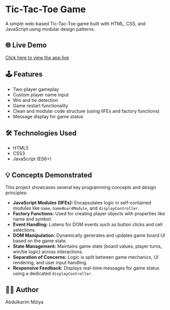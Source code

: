 # Tic-Tac-Toe Game

A simple web-based Tic-Tac-Toe game built with HTML, CSS, and JavaScript using modular design patterns.

## 🌐 Live Demo

[Click here to view the app live](https://abdulkarimmziya.github.io/Odin_Library/)

## 🕹️ Features

- Two-player gameplay
- Custom player name input
- Win and tie detection
- Game restart functionality
- Clean and modular code structure (using IIFEs and factory functions)
- Message display for game status

## 🛠️ Technologies Used

- HTML5
- CSS3
- JavaScript (ES6+)


## 💡 Concepts Demonstrated

This project showcases several key programming concepts and design principles:

- **JavaScript Modules (IIFEs):** Encapsulates logic in self-contained modules like `Game`, `GameBoardModule`, and `displayController`.
- **Factory Functions:** Used for creating player objects with properties like name and symbol.
- **Event Handling:** Listens for DOM events such as button clicks and cell selections.
- **DOM Manipulation:** Dynamically generates and updates game board UI based on the game state.
- **State Management:** Maintains game state (board values, player turns, win/tie logic) across interactions.
- **Separation of Concerns:** Logic is split between game mechanics, UI rendering, and user input handling.
- **Responsive Feedback:** Displays real-time messages for game status using a dedicated `displayController`.


## 🧑‍💻 Author

Abdulkarim Mziya  